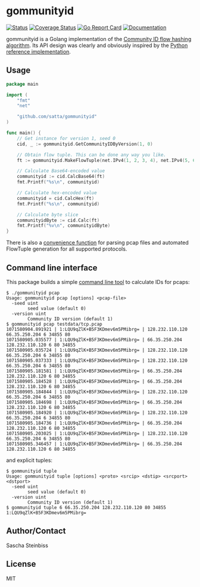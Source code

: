 # gommunityid

[![Status](https://github.com/satta/gommunityid/actions/workflows/go.yml/badge.svg)](https://github.com/satta/gommunityid/actions)
[![Coverage Status](https://coveralls.io/repos/github/satta/gommunityid/badge.svg?branch=master)](https://coveralls.io/github/satta/gommunityid?branch=master)
[![Go Report Card](https://goreportcard.com/badge/github.com/satta/gommunityid)](https://goreportcard.com/report/github.com/satta/gommunityid)
[![Documentation](https://godoc.org/github.com/satta/gommunityid?status.svg)](http://godoc.org/github.com/satta/gommunityid)

gommunityid is a Golang implementation of the [Community ID flow hashing algorithm](https://github.com/corelight/community-id-spec). Its API design was clearly and obviously inspired by the [Python reference implementation](https://github.com/corelight/pycommunityid).

## Usage

```Go
package main

import (
	"fmt"
	"net"

	"github.com/satta/gommunityid"
)

func main() {
	// Get instance for version 1, seed 0
	cid, _ := gommunityid.GetCommunityIDByVersion(1, 0)

	// Obtain flow tuple. This can be done any way you like.
	ft := gommunityid.MakeFlowTuple(net.IPv4(1, 2, 3, 4), net.IPv4(5, 6, 7, 8), 9, 10, 1)

	// Calculate Base64-encoded value
	communityid := cid.CalcBase64(ft)
	fmt.Printf("%s\n", communityid)

	// Calculate hex-encoded value
	communityid = cid.CalcHex(ft)
	fmt.Printf("%s\n", communityid)

	// Calculate byte slice
	communityidByte := cid.Calc(ft)
	fmt.Printf("%v\n", communityidByte)
}
```
There is also a [convenience function](https://godoc.org/github.com/satta/gommunityid#PcapFlowTupleSource) for parsing pcap files and automated FlowTuple generation for all supported protocols.

## Command line interface

This package builds a simple [command line tool](cmd/gommunityid.go) to calculate IDs for pcaps:
```
$ ./gommunityid pcap
Usage: gommunityid pcap [options] <pcap-file>
  -seed uint
    	seed value (default 0)
  -version uint
    	Community ID version (default 1)
$ gommunityid pcap testdata/tcp.pcap
1071580904.891921 | 1:LQU9qZlK+B5F3KDmev6m5PMibrg= | 128.232.110.120 66.35.250.204 6 34855 80
1071580905.035577 | 1:LQU9qZlK+B5F3KDmev6m5PMibrg= | 66.35.250.204 128.232.110.120 6 80 34855
1071580905.035724 | 1:LQU9qZlK+B5F3KDmev6m5PMibrg= | 128.232.110.120 66.35.250.204 6 34855 80
1071580905.037333 | 1:LQU9qZlK+B5F3KDmev6m5PMibrg= | 128.232.110.120 66.35.250.204 6 34855 80
1071580905.181581 | 1:LQU9qZlK+B5F3KDmev6m5PMibrg= | 66.35.250.204 128.232.110.120 6 80 34855
1071580905.184528 | 1:LQU9qZlK+B5F3KDmev6m5PMibrg= | 66.35.250.204 128.232.110.120 6 80 34855
1071580905.184844 | 1:LQU9qZlK+B5F3KDmev6m5PMibrg= | 128.232.110.120 66.35.250.204 6 34855 80
1071580905.184698 | 1:LQU9qZlK+B5F3KDmev6m5PMibrg= | 66.35.250.204 128.232.110.120 6 80 34855
1071580905.184920 | 1:LQU9qZlK+B5F3KDmev6m5PMibrg= | 128.232.110.120 66.35.250.204 6 34855 80
1071580905.184736 | 1:LQU9qZlK+B5F3KDmev6m5PMibrg= | 66.35.250.204 128.232.110.120 6 80 34855
1071580905.203025 | 1:LQU9qZlK+B5F3KDmev6m5PMibrg= | 128.232.110.120 66.35.250.204 6 34855 80
1071580905.346457 | 1:LQU9qZlK+B5F3KDmev6m5PMibrg= | 66.35.250.204 128.232.110.120 6 80 34855
```
and explicit tuples:
```
$ gommunityid tuple
Usage: gommunityid tuple [options] <proto> <srcip> <dstip> <srcport> <dstport>
  -seed uint
    	seed value (default 0)
  -version uint
    	Community ID version (default 1)
$ gommunityid tuple 6 66.35.250.204 128.232.110.120 80 34855
1:LQU9qZlK+B5F3KDmev6m5PMibrg=
```

## Author/Contact

Sascha Steinbiss

## License

MIT

